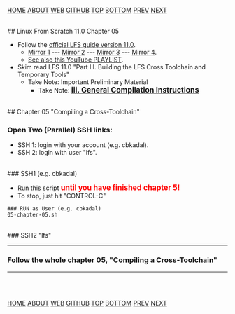 ---
---

[HOME](index.md)
[ABOUT](README.md)
[WEB](https://osp4diss.vlsm.org/)
[GITHUB](/https://github.com/os2xx/osp4diss)
[TOP](#)
[BOTTOM](#endofpage)
[PREV](W08-01.md)
[NEXT](index.md#idx0708)

<br id="idx00">
## Linux From Scratch 11.0 Chapter 05

* Follow the [official LFS guide version 11.0](https://www.linuxfromscratch.org/lfs/view/11.0/).
  * [Mirror 1](https://lfs.mirror.fileplanet.com/lfs/view/11.0/) ---
    [Mirror 2](https://lfs.mirrors.hoobly.com/lfs/view/11.0/) ---
    [Mirror 3](http://lfs.mirror.jaleco.com/lfs/view/11.0/) ---
    [Mirror 4](http://lfs.mirror.jaleco.com/lfs/view/11.0/).
  * [See also this YouTube PLAYLIST](https://www.youtube.com/playlist?list=PLyc5xVO2uDsDK5_zewRXYOZA0cyjwcboE).
* Skim read LFS 11.0 "Part III. Building the LFS Cross Toolchain and Temporary Tools"
  * Take Note: Important Preliminary Material
    * Take Note: <span style="color:red; font-weight:bold; font-size:larger;">
      [iii. General Compilation Instructions](https://www.linuxfromscratch.org/lfs/view/11.0/partintro/generalinstructions.html)
    </span>

<br id="idx01">
## Chapter 05 "Compiling a Cross-Toolchain"

### Open Two (Parallel) SSH links:
* SSH 1: login with your account (e.g. cbkadal).
* SSH 2: login with user "lfs".

<br id="idx02">
### SSH1 (e.g. cbkadal)

* Run this script <span style="color:red; font-weight:bold; font-size:larger;">
  until you have finished chapter 5!
  </span>
* To stop, just hit "CONTROL-C"

```
### RUN as User (e.g. cbkadal)
05-chapter-05.sh

```

<br id="idx03">
### SSH2 "lfs"

<hr>

### Follow the whole chapter 05, "Compiling a Cross-Toolchain"

<hr>
<br id="endofpage"><br>

[HOME](index.md)
[ABOUT](README.md)
[WEB](https://osp4diss.vlsm.org/)
[GITHUB](/https://github.com/os2xx/osp4diss)
[TOP](#)
[BOTTOM](#endofpage)
[PREV](W08-01.md)
[NEXT](index.md#idx0708)
<br>

